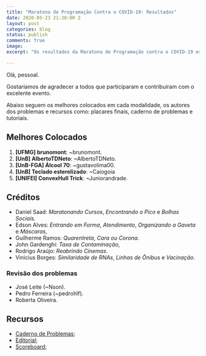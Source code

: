 ```yaml
---
title: "Maratona de Programação Contra o COVID-19: Resultados"
date: 2020-05-23 21:30:00 Z
layout: post
categories: blog
status: publish
comments: true
image:
excerpt: "Os resultados da Maratona de Programação contra o COVID-19 estão disponíveis."

---
```

Olá, pessoal.

Gostaríamos de agradecer a todos que participaram e contribuíram com o excelente evento.

Abaixo seguem os melhores colocados em cada modalidade, os autores dos problemas e recursos como: placares finais, caderno de problemas e tutoriais.

## Melhores Colocados

1. **[UFMG] brunomont**: ~brunomont.
2. **[UnB] AlbertoTDNeto**: ~AlbertoTDNeto.
3. **[UnB-FGA] Álcool 70**: ~gustavolima00.
4. **[UnB] Teclado esterelizado**: ~Caiogoia
5. **[UNIFEI] ConvexHull Trick**: ~Juniorandrade.

## Créditos

- Daniel Saad: *Maratonando Cursos*, *Encontrando o Pico* e *Bolhas Sociais*.
- Edson Alves: *Entrando em Forma*, *Atendimento*, *Organizando a Gaveta* e *Máscaras*,
- Guilherme Ramos: *Quarentreta*, *Cara ou Corona*.
- John Gardenghi: *Taxa de Contaminação*,
- Rodrigo Araújo: *Reabrindo Cinemas*.
- Vinicius Borges: *Similaridade de RNAs*, *Linhas de Ônibus* e *Vacinação*.

### Revisão dos problemas 
- José Leite (~Nson).
- Pedro Ferreira (~pedrohlf).
- Roberta Oliveira.


## Recursos 

- [Caderno de Problemas]({{site.url}}/assets/mdp-contra-o-covid-19/Maratona.pdf);
- [Editorial]({{site.url}}/assets/mdp-contra-o-covid-19/Tutoriais.pdf);
- [Scoreboard]({{site.url}}/assets/mdp-contra-o-covid-19/Scoreboard.pdf); 
